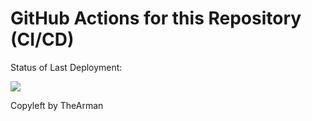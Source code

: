 # GitHub Actions for this Repository (CI/CD)

Status of Last Deployment:<br>

<img src="https://github.com/TheArman/cicd/workflows/github-actions-for-ci-cd/badge.svg?branch=master"><br>

Copyleft by TheArman
